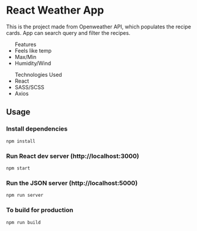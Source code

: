 # React Weather App

This is the project made from Openweather API, which populates the recipe cards. App can search query and filter the recipes.

<ul> Features
  <li>Feels like temp</li>
  <li>Max/Min</li>
  <li>Humidity/Wind</li>
</ul>

<ul> Technologies Used
  <li>React</li>
  <li>SASS/SCSS</li>
  <li>Axios</li>
</ul>

## Usage

### Install dependencies

```
npm install
```

### Run React dev server (http://localhost:3000)

```
npm start
```

### Run the JSON server (http://localhost:5000)

```
npm run server
```

### To build for production

```
npm run build
```
